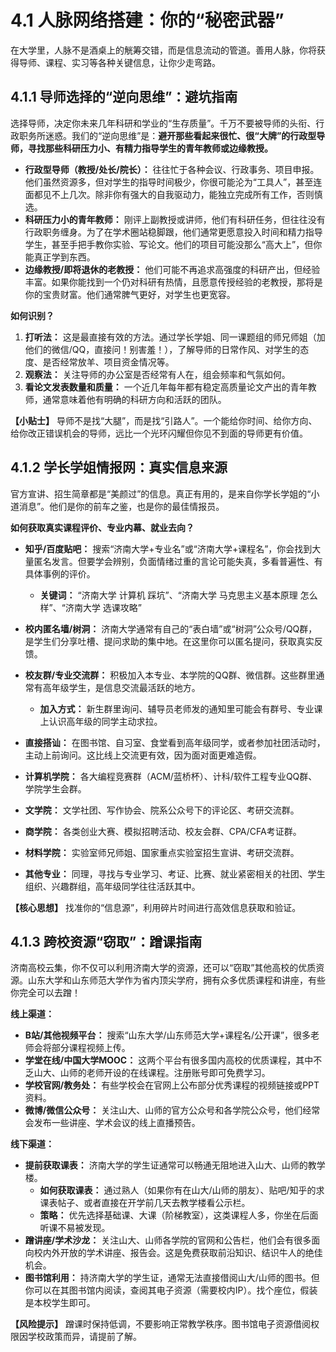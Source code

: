 # 4.1 人脉网络搭建：你的“秘密武器”

在大学里，人脉不是酒桌上的觥筹交错，而是信息流动的管道。善用人脉，你将获得导师、课程、实习等各种关键信息，让你少走弯路。

## 4.1.1 导师选择的“逆向思维”：避坑指南

选择导师，决定你未来几年科研和学业的“生存质量”。千万不要被导师的头衔、行政职务所迷惑。我们的“逆向思维”是：**避开那些看起来很忙、很“大牌”的行政型导师，寻找那些科研压力小、有精力指导学生的青年教师或边缘教授。**

* **行政型导师（教授/处长/院长）：** 往往忙于各种会议、行政事务、项目申报。他们虽然资源多，但对学生的指导时间极少，你很可能沦为“工具人”，甚至连面都见不上几次。除非你有强大的自我驱动力，能独立完成所有工作，否则慎选。
* **科研压力小的青年教师：** 刚评上副教授或讲师，他们有科研任务，但往往没有行政职务缠身。为了在学术圈站稳脚跟，他们通常更愿意投入时间和精力指导学生，甚至手把手教你实验、写论文。他们的项目可能没那么“高大上”，但你能真正学到东西。
* **边缘教授/即将退休的老教授：** 他们可能不再追求高强度的科研产出，但经验丰富。如果你能找到一个仍对科研有热情，且愿意传授经验的老教授，那将是你的宝贵财富。他们通常脾气更好，对学生也更宽容。

**如何识别？**

1. **打听法：** 这是最直接有效的方法。通过学长学姐、同一课题组的师兄师姐（加他们的微信/QQ，直接问！别害羞！），了解导师的日常作风、对学生的态度、是否经常放羊、项目资金情况等。
2. **观察法：** 关注导师的办公室是否经常有人在，组会频率和气氛如何。
3. **看论文发表数量和质量：** 一个近几年每年都有稳定高质量论文产出的青年教师，通常意味着他有明确的科研方向和活跃的团队。

**【小贴士】** 导师不是找“大腿”，而是找“引路人”。一个能给你时间、给你方向、给你改正错误机会的导师，远比一个光环闪耀但你见不到面的导师更有价值。

## 4.1.2 学长学姐情报网：真实信息来源

官方宣讲、招生简章都是“美颜过”的信息。真正有用的，是来自你学长学姐的“小道消息”。他们是你的前车之鉴，也是你的最佳情报员。

**如何获取真实课程评价、专业内幕、就业去向？**

* **知乎/百度贴吧：** 搜索“济南大学+专业名”或“济南大学+课程名”，你会找到大量匿名发言。但要学会辨别，负面情绪过重的言论可能失真，多看普遍性、有具体事例的评价。
  * **关键词：** “济南大学 计算机 踩坑”、“济南大学 马克思主义基本原理 怎么样”、“济南大学 选课攻略”
* **校内匿名墙/树洞：** 济南大学通常有自己的“表白墙”或“树洞”公众号/QQ群，是学生们分享吐槽、提问求助的集中地。在这里你可以匿名提问，获取真实反馈。
* **校友群/专业交流群：** 积极加入本专业、本学院的QQ群、微信群。这些群里通常有高年级学生，是信息交流最活跃的地方。
  * **加入方式：** 新生群里询问、辅导员老师发的通知里可能会有群号、专业课上认识高年级的同学主动求拉。
* **直接搭讪：** 在图书馆、自习室、食堂看到高年级同学，或者参加社团活动时，主动上前询问。这比线上交流更有效，因为面对面更难造假。

* **计算机学院：** 各大编程竞赛群（ACM/蓝桥杯）、计科/软件工程专业QQ群、学院学生会群。
* **文学院：** 文学社团、写作协会、院系公众号下的评论区、考研交流群。
* **商学院：** 各类创业大赛、模拟招聘活动、校友会群、CPA/CFA考证群。
* **材料学院：** 实验室师兄师姐、国家重点实验室招生宣讲、考研交流群。
* **其他专业：** 同理，寻找与专业学习、考证、比赛、就业紧密相关的社团、学生组织、兴趣群组，高年级同学往往活跃其中。

**【核心思想】** 找准你的“信息源”，利用碎片时间进行高效信息获取和验证。

## 4.1.3 跨校资源“窃取”：蹭课指南

济南高校云集，你不仅可以利用济南大学的资源，还可以“窃取”其他高校的优质资源。山东大学和山东师范大学作为省内顶尖学府，拥有众多优质课程和讲座，有些你完全可以去蹭！

**线上渠道：**

* **B站/其他视频平台：** 搜索“山东大学/山东师范大学+课程名/公开课”，很多老师会将部分课程视频上传。
* **学堂在线/中国大学MOOC：** 这两个平台有很多国内高校的优质课程，其中不乏山大、山师的老师开设的在线课程。注册账号即可免费学习。
* **学校官网/教务处：** 有些学校会在官网上公布部分优秀课程的视频链接或PPT资料。
* **微博/微信公众号：** 关注山大、山师的官方公众号和各学院公众号，他们经常会发布一些讲座、学术会议的线上直播预告。

**线下渠道：**

* **提前获取课表：** 济南大学的学生证通常可以畅通无阻地进入山大、山师的教学楼。
  * **如何获取课表：** 通过熟人（如果你有在山大/山师的朋友）、贴吧/知乎的求课表帖子、或者直接在开学前几天去教学楼看公示栏。
  * **策略：** 优先选择基础课、大课（阶梯教室），这类课程人多，你坐在后面听课不易被发现。
* **蹭讲座/学术沙龙：** 关注山大、山师各学院的官网和公告栏，他们会有很多面向校内外开放的学术讲座、报告会。这是免费获取前沿知识、结识牛人的绝佳机会。
* **图书馆利用：** 持济南大学的学生证，通常无法直接借阅山大/山师的图书。但你可以在其图书馆内阅读，查阅其电子资源（需要校内IP）。找个座位，假装是本校学生即可。

**【风险提示】** 蹭课时保持低调，不要影响正常教学秩序。图书馆电子资源借阅权限因学校政策而异，请提前了解。
